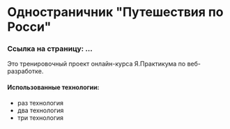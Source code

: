 Одностраничник "Путешествия по Росси"
=====

### Ссылка на страницу: ...

Это тренировочный проект онлайн-курса Я.Практикума по веб-разработке. 

#### Использованные технологии:

* раз технология
* два технология
* три технология
